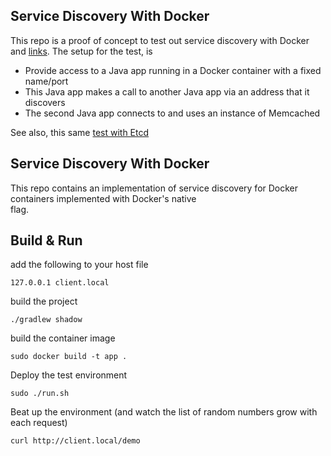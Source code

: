 ## Service Discovery With Docker
This repo is a proof of concept to test out service discovery with Docker and [links](http://docs.docker.io/en/latest/use/working_with_links_names/). The setup for the test, is

- Provide access to a Java app running in a Docker container with a fixed name/port
- This Java app makes a call to another Java app via an address that it discovers
- The second Java app connects to and uses an instance of Memcached

See also, this same [test with Etcd](https://github.com/benschw/docker-service-discovery-with-etcd)

## Service Discovery With Docker

This repo contains an implementation of service discovery for Docker containers implemented with Docker's native  
flag.


## Build & Run

add the following to your host file

	127.0.0.1 client.local

build the project

	./gradlew shadow

build the container image

	sudo docker build -t app .

Deploy the test environment

	sudo ./run.sh

Beat up the environment (and watch the list of random numbers grow with each request)

	curl http://client.local/demo